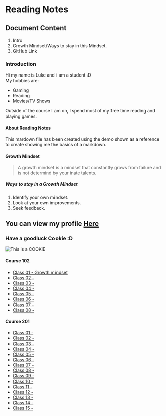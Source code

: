 # Reading Notes

## Document Content

1. Intro
2. Growth Mindset/Ways to stay in this Mindset.
3. GitHub Link
  
### Introduction

Hi my name is Luke and i am a student :D  
My hobbies are:
  
- Gaming
- Reading
- Movies/TV Shows
  
Outside of the course I am on, I spend most of my free time reading and playing games.  
  
#### About Reading Notes

This mardown file has been created using the demo shown as a reference to create showing me the basics of a markdown.  
  
#### Growth Mindset
>
> A growth mindset is a mindset that constantly grows from failure and is not determind by your inate talents.  
>
##### Ways to stay in a Growth Mindset

1. Identify your own mindset.
2. Look at your own improvements.
3. Seek feedback.
  
## You can view my profile [Here](https://github.com/LHARDING157)  
  
### Have a goodluck Cookie :D

![This is a COOKIE](https://www.pngkey.com/png/full/199-1994576_cookie-vector-png-cookie-clip-art-png.png)
  
#### **Course 102**
  
- [Class 01 - Growth mindset](https://lharding157.github.io/Reading-Notes/code-102/102class-01)
- [Class 02 -](https://lharding157.github.io/Reading-Notes/code-102/102class-02)
- [Class 03 -](https://lharding157.github.io/Reading-Notes/code-102/102class-03)
- [Class 04 -](https://lharding157.github.io/Reading-Notes/code-102/102class-04)
- [Class 05 -](https://lharding157.github.io/Reading-Notes/code-102/102class-05)
- [Class 06 -](https://lharding157.github.io/Reading-Notes/code-102/102class-06)
- [Class 07 -](https://lharding157.github.io/Reading-Notes/code-102/102class-07)
- [Class 08 -](https://lharding157.github.io/Reading-Notes/code-102/102class-08)

#### **Course 201**

- [Class 01 -](https://lharding157.github.io/Reading-Notes/code-201/201class-01)
- [Class 02 -](https://lharding157.github.io/Reading-Notes/code-201/201class-02)
- [Class 03 -](https://lharding157.github.io/Reading-Notes/code-201/201class-03)
- [Class 04 -](https://lharding157.github.io/Reading-Notes/code-201/201class-04)
- [Class 05 -](https://lharding157.github.io/Reading-Notes/code-201/201class-05)
- [Class 06 -](https://lharding157.github.io/Reading-Notes/code-201/201class-06)
- [Class 07 -](https://lharding157.github.io/Reading-Notes/code-201/201class-07)
- [Class 08 -](https://lharding157.github.io/Reading-Notes/code-201/201class-08)
- [Class 09 -](https://lharding157.github.io/Reading-Notes/code-201/201class-09)
- [Class 10 -](https://lharding157.github.io/Reading-Notes/code-201/201class-10)
- [Class 11 -](https://lharding157.github.io/Reading-Notes/code-201/201class-11)
- [Class 12 -](https://lharding157.github.io/Reading-Notes/code-201/201class-12)
- [Class 13 -](https://lharding157.github.io/Reading-Notes/code-201/201class-13)
- [Class 14 -](https://lharding157.github.io/Reading-Notes/code-201/201class-14)
- [Class 15 -](https://lharding157.github.io/Reading-Notes/code-201/201class-15)
